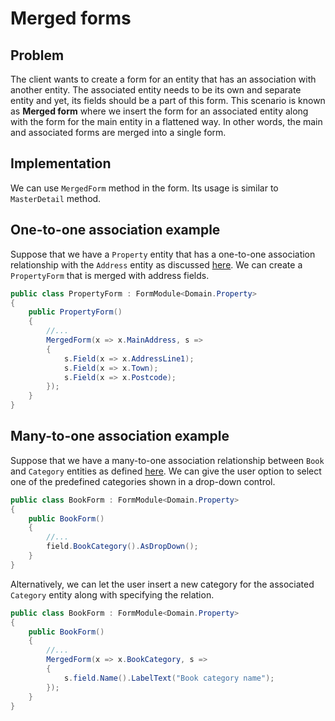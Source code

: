# Merged forms

## Problem

The client wants to create a form for an entity that has an association with another entity. The associated entity needs to be its own and separate entity and yet, its fields should be a part of this form. This scenario is known as **Merged form** where we insert the form for an associated entity along with the form for the main entity in a flattened way. In other words, the main and associated forms are merged into a single form. 

## Implementation
We can use `MergedForm` method in the form. Its usage is similar to `MasterDetail` method.


## One-to-one association example
Suppose that we have a `Property` entity that has a one-to-one association relationship with the `Address` entity as discussed [here](https://www.msharp.co.uk/#/how-to/associations/oneToOne).
We can create a `PropertyForm` that is merged with address fields.
```csharp
public class PropertyForm : FormModule<Domain.Property>
{
    public PropertyForm()
    {
        //...
        MergedForm(x => x.MainAddress, s =>
        {
            s.Field(x => x.AddressLine1);
            s.Field(x => x.Town);
            s.Field(x => x.Postcode);
        });
    }
}
```

## Many-to-one association example
Suppose that we have a many-to-one association relationship between `Book` and `Category` entities as defined [here](https://www.msharp.co.uk/#/how-to/associations/manyToOne). We can give the user option to select one of the predefined categories shown in a drop-down control.
```csharp
public class BookForm : FormModule<Domain.Property>
{
    public BookForm()
    {
        //...
        field.BookCategory().AsDropDown();
    }
}
```
Alternatively, we can let the user insert a new category for the associated `Category` entity along with specifying the relation.
```csharp
public class BookForm : FormModule<Domain.Property>
{
    public BookForm()
    {
        //...
        MergedForm(x => x.BookCategory, s =>
        {
            s.field.Name().LabelText("Book category name");    
        });
    }
}
```